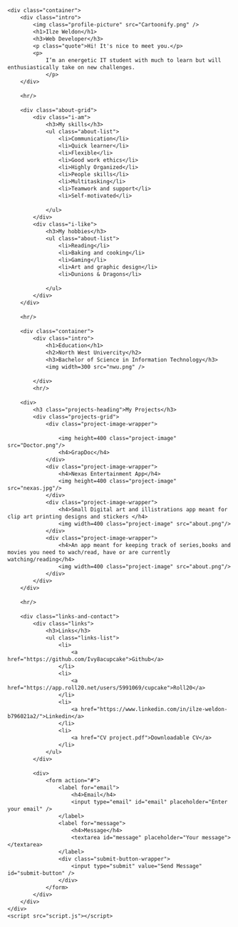 <!DOCTYPE html>
<html>
<head>
	<title>Portfolio</title>
	<link rel="stylesheet" href="styles.css">
	<meta name="viewport" content="width=device-width, initial-scale=1">
	<link href="https://fonts.googleapis.com/css?family=Noto+Sans|Roboto+Mono&display=swap" rel="stylesheet">
</head>
<body>
	
	<div class="container">
		<div class="intro">
			<img class="profile-picture" src="Cartoonify.png" />
			<h1>Ilze Weldon</h1>
			<h3>Web Developer</h3>
			<p class="quote">Hi! It's nice to meet you.</p>
			<p>
				I’m an energetic IT student with much to learn but will enthusiastically take on new challenges.
				</p>
		</div>

		<hr/>

		<div class="about-grid">
			<div class="i-am">
				<h3>My skills</h3>
				<ul class="about-list">
					<li>Communication</li>
					<li>Quick learner</li>
					<li>Flexible</li>
					<li>Good work ethics</li>
					<li>Highly Organized</li>
					<li>People skills</li>
					<li>Multitasking</li>
					<li>Teamwork and support</li>
					<li>Self-motivated</li>

				</ul>
			</div>
			<div class="i-like">
				<h3>My hobbies</h3>
				<ul class="about-list">
					<li>Reading</li>
					<li>Baking and cooking</li>
					<li>Gaming</li>
					<li>Art and graphic design</li>
					<li>Dunions & Dragons</li>
					
				</ul>
			</div>
		</div>

		<hr/>

		<div class="container">
			<div class="intro">
				<h1>Education</h1>
				<h2>North West Univercity</h2>
				<h3>Bachelor of Science in Information Technology</h3>
				<img width=300 src="nwu.png" />
				
			</div>
			<hr/>

		<div>
			<h3 class="projects-heading">My Projects</h3>
			<div class="projects-grid">
				<div class="project-image-wrapper">
					
					<img height=400 class="project-image" src="Doctor.png"/>
					<h4>GrapDoc</h4>
				</div>
				<div class="project-image-wrapper">
					<h4>Nexas Entertainment App</h4>
					<img height=400 class="project-image" src="nexas.jpg"/>
				</div>
				<div class="project-image-wrapper">
					<h4>Small Digital art and illistrations app meant for clip art printing designs and stickers </h4>
					<img width=400 class="project-image" src="about.png"/>
				</div>
				<div class="project-image-wrapper">
					<h4>An app meant for keeping track of series,books and movies you need to wach/read, have or are currently watching/reading</h4>
					<img width=400 class="project-image" src="about.png"/>
				</div>
			</div>
		</div>

		<hr/>

		<div class="links-and-contact">
			<div class="links">
				<h3>Links</h3>
				<ul class="links-list">
					<li>
						<a href="https://github.com/Ivy8acupcake">Github</a>
					</li>
					<li>
						<a href="https://app.roll20.net/users/5991069/cupcake">Roll20</a>
					</li>
					<li>
						<a href="https://www.linkedin.com/in/ilze-weldon-b796021a2/">Linkedin</a>
					</li>
					<li>
						<a href="CV project.pdf">Downloadable CV</a>
					</li>
				</ul>
			</div>

			<div>
				<form action="#">
					<label for="email">
						<h4>Email</h4>
						<input type="email" id="email" placeholder="Enter your email" />
					</label>
					<label for="message">
						<h4>Message</h4>
						<textarea id="message" placeholder="Your message"></textarea>
					</label>
					<div class="submit-button-wrapper">
						<input type="submit" value="Send Message" id="submit-button" />
					</div>
				</form>
			</div>
		</div>
	</div>
	<script src="script.js"></script>
</body>
</html>
